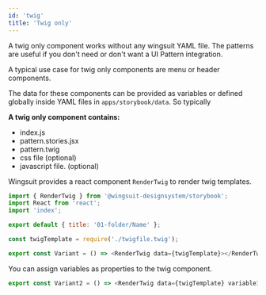 ```yaml
---
id: 'twig'
title: 'Twig only'
---
```


A twig only component works without any wingsuit YAML file. The patterns are useful if you don't need or don't want a UI Pattern integration.

A typical use case for twig only components are menu or header components. 

The data for these components can be provided as variables or defined globally inside YAML files in `apps/storybook/data`. So typically 

<b>A twig only component contains:</b>
* index.js
* pattern.stories.jsx
* pattern.twig
* css file (optional)
* javascript file. (optional)

Wingsuit provides a react component `RenderTwig` to render twig templates.

```js
import { RenderTwig } from '@wingsuit-designsystem/storybook';
import React from 'react';
import 'index';

export default { title: '01-folder/Name' };

const twigTemplate = require('./twigfile.twig');

export const Variant = () => <RenderTwig data={twigTemplate}></RenderTwig>;
```

You can assign variables as properties to the twig component.

```js
export const Variant2 = () => <RenderTwig data={twigTemplate} variable1="value1"></RenderTwig>;
```
